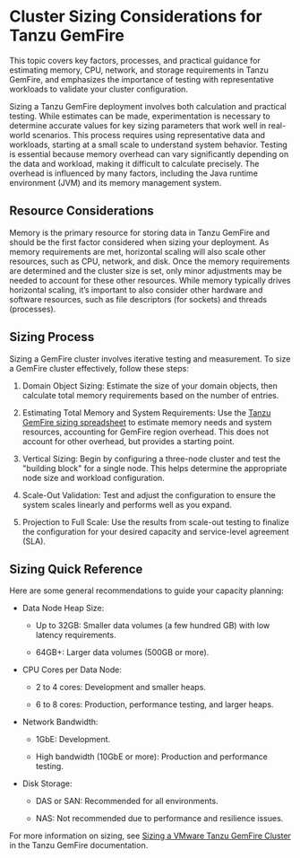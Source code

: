 #  ​Cluster Sizing Considerations for Tanzu GemFire

This topic covers key factors, processes, and practical guidance for estimating memory, CPU, network, and storage requirements in Tanzu GemFire, and emphasizes the importance of testing with representative workloads to validate your cluster configuration.

Sizing a Tanzu GemFire deployment involves both calculation and practical testing. While estimates can be made, experimentation is necessary to determine accurate values for key sizing parameters that work well in real-world scenarios. This process requires using representative data and workloads, starting at a small scale to understand system behavior. Testing is essential because memory overhead can vary significantly depending on the data and workload, making it difficult to calculate precisely. The overhead is influenced by many factors, including the Java runtime environment (JVM) and its memory management system.

## Resource Considerations

Memory is the primary resource for storing data in Tanzu GemFire and should be the first factor considered when sizing your deployment. As memory requirements are met, horizontal scaling will also scale other resources, such as CPU, network, and disk. Once the memory requirements are determined and the cluster size is set, only minor adjustments may be needed to account for these other resources. While memory typically drives horizontal scaling, it’s important to also consider other hardware and software resources, such as file descriptors (for sockets) and threads (processes).

## Sizing Process

Sizing a GemFire cluster involves iterative testing and measurement. To size a GemFire cluster effectively, follow these steps:

1. Domain Object Sizing: Estimate the size of your domain objects, then calculate total memory requirements based on the number of entries.

2. Estimating Total Memory and System Requirements: Use the [Tanzu GemFire sizing spreadsheet](https://techdocs.broadcom.com/content/dam/broadcom/techdocs/us/en/assets/vmware-tanzu/data-solutions/tanzu-gemfire/10-1/gf/attachments-system_sizing_worksheet_v1.xlsx) to estimate memory needs and system resources, accounting for GemFire region overhead. This does not account for other overhead, but provides a starting point.

3. Vertical Sizing: Begin by configuring a three-node cluster and test the "building block" for a single node. This helps determine the appropriate node size and workload configuration.

4. Scale-Out Validation: Test and adjust the configuration to ensure the system scales linearly and performs well as you expand.

5. Projection to Full Scale: Use the results from scale-out testing to finalize the configuration for your desired capacity and service-level agreement (SLA).

## Sizing Quick Reference

Here are some general recommendations to guide your capacity planning:

* Data Node Heap Size:

  * Up to 32GB: Smaller data volumes (a few hundred GB) with low latency requirements.

  * 64GB+: Larger data volumes (500GB or more).

* CPU Cores per Data Node:

  * 2 to 4 cores: Development and smaller heaps.

  * 6 to 8 cores: Production, performance testing, and larger heaps.

* Network Bandwidth:

  * 1GbE: Development.

  * High bandwidth (10GbE or more): Production and performance testing.

* Disk Storage:

  * DAS or SAN: Recommended for all environments.

  * NAS: Not recommended due to performance and resilience issues.

For more information on sizing, see [Sizing a VMware Tanzu GemFire Cluster](https://techdocs.broadcom.com/us/en/vmware-tanzu/data-solutions/tanzu-gemfire/10-1/gf/configuring-cluster_config-cluster_sizing.html#vertical-sizing) in the Tanzu GemFire documentation. 